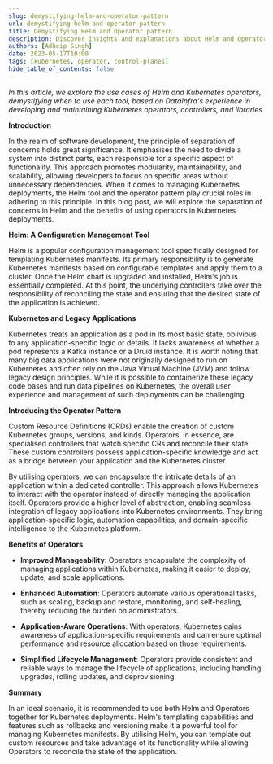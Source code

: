 ```yaml
---
slug: demystifying-helm-and-operator-pattern
url: demystifying-helm-and-operator-pattern
title: Demystifying Helm and Operator pattern.
description: Discover insights and explanations about Helm and Operator Pattern in the DataInfra.io blog. Gain a clearer understanding of these tools and patterns used for efficient infrastructure management.
authors: [Adheip Singh]
date: 2023-05-17T10:00
tags: [kubernetes, operator, control-planes]
hide_table_of_contents: false
---
```


*In this article, we explore the use cases of Helm and Kubernetes operators, demystifying when to use each tool, based on DataInfra's experience in developing and maintaining Kubernetes operators, controllers, and libraries*

**Introduction**

In the realm of software development, the principle of separation of concerns holds great significance. It emphasises the need to divide a system into distinct parts, each responsible for a specific aspect of functionality. This approach promotes modularity, maintainability, and scalability, allowing developers to focus on specific areas without unnecessary dependencies. When it comes to managing Kubernetes deployments, the Helm tool and the operator pattern play crucial roles in adhering to this principle. In this blog post, we will explore the separation of concerns in Helm and the benefits of using operators in Kubernetes deployments.

<!--truncate-->

**Helm: A Configuration Management Tool**

Helm is a popular configuration management tool specifically designed for templating Kubernetes manifests. Its primary responsibility is to generate Kubernetes manifests based on configurable templates and apply them to a cluster. Once the Helm chart is upgraded and installed, Helm's job is essentially completed. At this point, the underlying controllers take over the responsibility of reconciling the state and ensuring that the desired state of the application is achieved.

**Kubernetes and Legacy Applications**

Kubernetes treats an application as a pod in its most basic state, oblivious to any application-specific logic or details. It lacks awareness of whether a pod represents a Kafka instance or a Druid instance. It is worth noting that many big data applications were not originally designed to run on Kubernetes and often rely on the Java Virtual Machine (JVM) and follow legacy design principles. While it is possible to containerize these legacy code bases and run data pipelines on Kubernetes, the overall user experience and management of such deployments can be challenging.

**Introducing the Operator Pattern**

Custom Resource Definitions (CRDs) enable the creation of custom Kubernetes groups, versions, and kinds. Operators, in essence, are specialised controllers that watch specific CRs and reconcile their state. These custom controllers possess application-specific knowledge and act as a bridge between your application and the Kubernetes cluster.

By utilising operators, we can encapsulate the intricate details of an application within a dedicated controller. This approach allows Kubernetes to interact with the operator instead of directly managing the application itself. Operators provide a higher level of abstraction, enabling seamless integration of legacy applications into Kubernetes environments. They bring application-specific logic, automation capabilities, and domain-specific intelligence to the Kubernetes platform.

**Benefits of Operators**

- **Improved Manageability**: Operators encapsulate the complexity of managing applications within Kubernetes, making it easier to deploy, update, and scale applications.

- **Enhanced Automation**: Operators automate various operational tasks, such as scaling, backup and restore, monitoring, and self-healing, thereby reducing the burden on administrators.

- **Application-Aware Operations**: With operators, Kubernetes gains awareness of application-specific requirements and can ensure optimal performance and resource allocation based on those requirements.

- **Simplified Lifecycle Management**: Operators provide consistent and reliable ways to manage the lifecycle of applications, including handling upgrades, rolling updates, and deprovisioning.

**Summary**

In an ideal scenario, it is recommended to use both Helm and Operators together for Kubernetes deployments. Helm's templating capabilities and features such as rollbacks and versioning make it a powerful tool for managing Kubernetes manifests. By utilising Helm, you can template out custom resources and take advantage of its functionality while allowing Operators to reconcile the state of the application.
